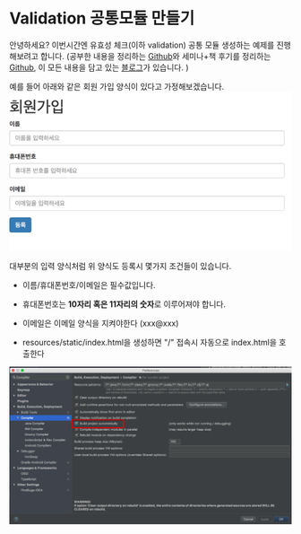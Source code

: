 # Validation 공통모듈 만들기
안녕하세요? 이번시간엔 유효성 체크(이하 validation) 공통 모듈 생성하는 예제를 진행해보려고 합니다.
(공부한 내용을 정리하는 [Github](https://github.com/jojoldu/blog-code)와 세미나+책 후기를 정리하는 [Github](https://github.com/jojoldu/review), 이 모든 내용을 담고 있는 [블로그](http://jojoldu.tistory.com/)가 있습니다. )<br/>

예를 들어 아래와 같은 회원 가입 양식이 있다고 가정해보겠습니다.  
![회원가입양식](./images/회원가입폼.png)

대부분의 입력 양식처럼 위 양식도 등록시 몇가지 조건들이 있습니다.  
* 이름/휴대폰번호/이메일은 필수값입니다.
* 휴대폰번호는 **10자리 혹은 11자리의 숫자**로 이루어져야 합니다.
* 이메일은 이메일 양식을 지켜야한다 (xxx@xxx)

* resources/static/index.html을 생성하면 "/" 접속시 자동으로 index.html을 호출한다

![IntelliJ 자동반영 설정](./images/자동반영설정.png)
